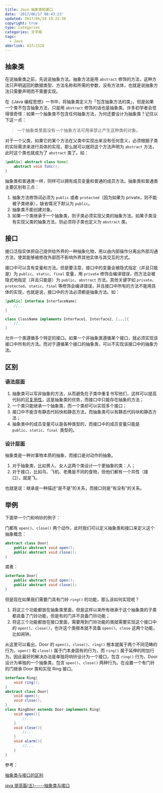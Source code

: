 ```yaml
---
title: Java 抽象类和接口
date: '2017/06/17 08:43:23'
updated: 2017/06/18 19:22:30
copyright: true
type: categories
categories: 文字阁
tags:
  - Java
abbrlink: 43fc1528
---
```


## 抽象类

在说抽象类之前，先说说抽象方法。抽象方法是用 `abstract` 修饰的方法，这种方法只声明返回的数据类型、方法名称和所需的参数，没有方法体，也就是说抽象方法只需要声明而不需要实现。

在《Java 编程思想》一书中，将抽象类定义为「包含抽象方法的类」，但是如果一个类不包含抽象方法，只是用 `abstract` 修饰的话也是抽象类。许多初学者会觉得很奇怪：如果一个抽象类不包含任何抽象方法，为何还要设计为抽象类？记住以下这一点：

> 一个抽象类里面没有一个抽象方法可用来禁止产生这种类的对象。

对于一个父类，如果它的某个方法在父类中实现出来没有任何意义，必须根据子类的实际需求来进行具体的实现，那么就可以就将这个方法声明为 `abstract` 方法，此时这个类也就成为了 `abstract` 类了。如：

```java
[public] abstract class Name{
    abstract void func();
} 
```

<!-- more -->

抽象类和普通类一样，同样可以拥有成员变量和普通的成员方法。抽象类和普通类主要区别有三点：

1. 抽象方法修饰词必须为 `public` 或者 `protected`（因为如果为 private，则不能被子类继承），缺省情况下默认为 `public`。
2. 抽象类不能创建对象。
3. 如果一个类继承于一个抽象类，则子类必须实现父类的抽象方法。如果子类没有实现父类的抽象方法，则必须将子类也定义为 `abstract` 类。

## 接口

接口泛指实体把自己提供给外界的一种抽象化物，用以由内部操作分离出外部沟通方法，使其能够被修改外部而不影响外界其他实体与其交互的方式。

接口中可以含有变量和方法。但是要注意，接口中的变量会被隐式指定（并且只能是）为 `public`、`static`、`final` 变量，用 `private` 修饰会编译错误，而方法会被隐式地指定（并且只能是）为 `public`、`abstract` 方法，其他关键字如 `private`、`protected`、`static`、`final` 等修饰会编译错误，并且接口中所有的方法不能用具体的实现，也就是说，接口中的方法必须都是抽象方法。如：

```java
[public] interface InterfaceName{
    //...
}

class ClassName implements Interface1, Interface2, [...]{
    //...
}
```

允许一个类遵循多个特定的接口。如果一个非抽象类遵循某个接口，就必须实现该接口中所有的方法。而对于遵循某个接口的抽象类，可以不实现该接口中的抽象方法。

## 区别

### 语法层面

1. 抽象类可以写非抽象的方法，从而避免在子类中重复书写他们，这样可以提高代码的[可复用性](https://zh.wikipedia.org/wiki/%E4%BB%A3%E7%A0%81%E5%A4%8D%E7%94%A8)，这是抽象类的优势，而接口中只能存在抽象的方法；
2. 一个类只能继承一个抽象类，而一个类却可以实现多个接口；
3. 接口中不能含有静态代码快和静态方法，而抽象类可以有静态代码块和静态方法；
4. 抽象类中的成员变量可以是各种类型的，而接口中的成员变量只能是 `public`、`static`、`final `类型的。

### 设计层面

抽象类是一种对事物本质的抽象，而接口是对动作的抽象。

1. 对于抽象类，比如男人、女人这两个类设计一个更抽象的类：人；
2. 对于接口，比如鸟、飞机、老鹰是不同的食物，但他们都有一个共性（接口），就是飞。

也就是说：继承是一种描述“是不是”的关系，而接口则是“有没有”的关系。

## 举例

下面举一个门和响铃的例子：

门都有 `open()`、`close()` 两个动作，此时我们可以定义抽象类和接口来定义这个抽象概念：

```java
abstract class Door{
    public abstract void open();
    public abstract void close();
}
```

或者：

```java
interface Door{
    public abstract void open();
    public abstract void close();
}
```

但是现在如果我们需要门具有门铃 `ring()` 的功能，那么该如何实现呢？

1. 将这三个功能都放在抽象类里面，但是这样以来所有继承于这个抽象类的子类都具备了门铃功能，但是有的门并不具备门铃功能；
2. 将这三个功能都放在接口里面，需要用到门铃功能的类就需要实现这个接口中的 `open()`、`close()`，也许这个类根本就不具备 `open()`、`close` 这两个功能，比如闹钟。

从这里可以看出，Door 的 `open()`、`close()`、`ring()` 根本就属于两个不同范畴的行为，`open()` 和 `close()` 属于门本身固有的行为，而 `ring()` 属于延伸的附加行为。因此最好的解决办法是单独将响铃设计为一个接口，包含 `ring()` 行为，Door 设计为单独的一个抽象类，包含 `open()`、`close()` 两种行为。在设置一个有门铃的门继承 Door 类和实现 Ring 接口。

```java
interface Ring{
    void ring();
}
abstract class Door{
    void open();
    void close();
}
class RingDoor extends Door implements Ring{
    void open(){
        //...
    }
    void close(){
        //...
    }
    void alarm(){
        //...
    }
}
```

参考：

[抽象类与接口的区别](http://blog.csdn.net/ttgjz/article/details/2960451)

[java 提高篇(五)-----抽象类与接口](http://www.cnblogs.com/chenssy/p/3376708.html)